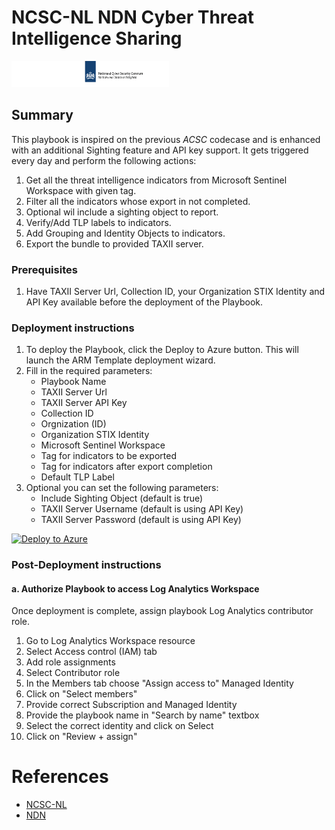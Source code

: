 # NCSC-NL NDN Cyber Threat Intelligence Sharing

<img src="./images/ncsc-nl-header.png" width="50%"/><br>

## Summary

This playbook is inspired on the previous *ACSC* codecase and is enhanced with an additional Sighting feature and API key support. It gets triggered every day and perform the following actions:

1. Get all the threat intelligence indicators from Microsoft Sentinel Workspace with given tag.
2. Filter all the indicators whose export in not completed.
3. Optional wil include a sighting object to report.
4. Verify/Add TLP labels to indicators.
5. Add Grouping and Identity Objects to indicators.
6. Export the bundle to provided TAXII server.

### Prerequisites

1. Have TAXII Server Url, Collection ID, your Organization STIX Identity and API Key available before the deployment of the Playbook.

### Deployment instructions

1. To deploy the Playbook, click the Deploy to Azure button. This will launch the ARM Template deployment wizard.
2. Fill in the required parameters:
    * Playbook Name
    * TAXII Server Url
    * TAXII Server API Key
    * Collection ID
    * Orgnization (ID)
    * Organization STIX Identity
    * Microsoft Sentinel Workspace
    * Tag for indicators to be exported
    * Tag for indicators after export completion
    * Default TLP Label
3. Optional you can set the following parameters:
    * Include Sighting Object (default is true)
    * TAXII Server Username (default is using API Key)
    * TAXII Server Password (default is using API Key)

[![Deploy to Azure](https://aka.ms/deploytoazurebutton)](https://portal.azure.com/#create/Microsoft.Template/uri/https%3A%2F%2Fraw.githubusercontent.com%2FAzure%2FAzure-Sentinel%2Fmaster%2FSolutions%2FNCSC-NL%2520NDN%2520Cyber%2520Threat%2520Intelligence%2520Sharing%2FPlaybooks%2FNCSCNLShareSTIXBundle%2Fazuredeploy.json)

### Post-Deployment instructions

#### a. Authorize Playbook to access Log Analytics Workspace

Once deployment is complete, assign playbook Log Analytics contributor role.

1. Go to Log Analytics Workspace resource
2. Select Access control (IAM) tab
3. Add role assignments
4. Select Contributor role
5. In the Members tab choose "Assign access to" Managed Identity
6. Click on "Select members"
8. Provide correct Subscription and Managed Identity 
7. Provide the playbook name in "Search by name" textbox
8. Select the correct identity and click on Select
9. Click on "Review + assign" 


#  References
* [NCSC-NL](https://www.ncsc.nl/aansluiten-en-samenwerken/)
* [NDN](https://www.ncsc.nl/aansluiten-en-samenwerken/aansluiting-bij-het-ndn)